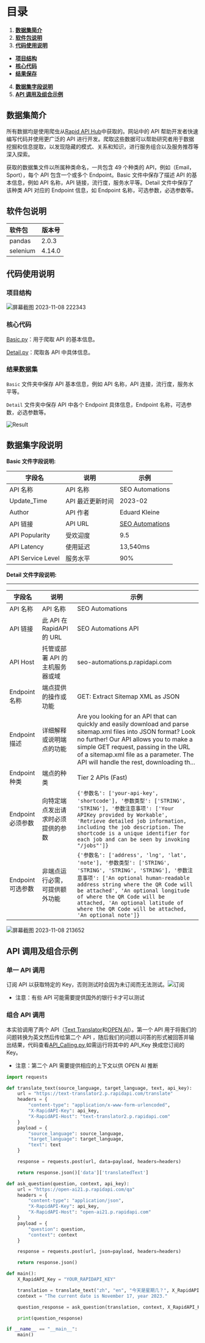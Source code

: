# 目录

1. **[数据集简介](#数据集简介)**
2. **[软件包说明](#软件包说明)**
3. **[代码使用说明](#代码使用说明)**

- **[项目结构](#项目结构)**
- **[核心代码](#核心代码)**
- **[结果保存](#结果保存)**

4. **[数据集字段说明](#数据集字段说明)**
5. **[API 调用及组合示例](5-API调用及组合示例)**

## 数据集简介

所有数据均是使用爬虫从[Rapid API Hub](https://rapidapi.com/hub)中获取的。网站中的 API 帮助开发者快速编写代码并使用更广泛的 API 进行开发。爬取这些数据可以帮助研究者用于数据挖掘和信息提取，以发现隐藏的模式、关系和知识，进行服务组合以及服务推荐等深入探索。

获取的数据集文件以所属种类命名，一共包含 49 个种类的 API，例如（Email，Sport），每个 API 包含一个或多个 Endpoint。Basic 文件中保存了描述 API 的基本信息，例如 API 名称，API 链接，流行度，服务水平等。Detail 文件中保存了该种类 API 对应的 Endpoint 信息，如 Endpoint 名称，可选参数，必选参数等。

## 软件包说明

| 软件包   | 版本号 |
| :------- | ------ |
| pandas   | 2.0.3  |
| selenium | 4.14.0 |

## 代码使用说明

### 项目结构

![屏幕截图 2023-11-08 222343](./RESTful-API-Crawler/Static/project.png)

### 核心代码

[Basic.py](./RESTful-API-Crawler/Scripts/Basic_API_Info.py)：用于爬取 API 的基本信息。

[Detail.py](RESTful-API-Crawler/Scripts/Detail.py)：爬取各 API 中具体信息。

### 结果数据集

`Basic` 文件夹中保存 API 基本信息，例如 API 名称，API 连接，流行度，服务水平等。

`Detail` 文件夹中保存 API 中各个 Endpoint 具体信息，Endpoint 名称，可选参数，必选参数等。

![Result](./RESTful-API-Crawler/Static/result.png)

## 数据集字段说明

**Basic 文件字段说明:**

| 字段名            | 说明             | 示例                                                                     |
| ----------------- | ---------------- | ------------------------------------------------------------------------ |
| API 名称          | API 名称         | SEO Automations                                                          |
| Update_Time       | API 最近更新时间 | 2023-02                                                                  |
| Author            | API 作者         | Eduard Kleine                                                            |
| API 链接          | API URL          | [SEO Automations](https://rapidapi.com/BigFoxMedia/api/seo-automations/) |
| API Popularity    | 受欢迎度         | 9.5                                                                      |
| API Latency       | 使用延迟         | 13,540ms                                                                 |
| API Service Level | 服务水平         | 90%                                                                      |

**Detail 文件字段说明:**

---

| 字段名            | 说明                               | 示例                                                                                                                                                                                                                                                                                                                                                   |
| ----------------- | ---------------------------------- | ------------------------------------------------------------------------------------------------------------------------------------------------------------------------------------------------------------------------------------------------------------------------------------------------------------------------------------------------------ |
| API 名称          | API 名称                           | SEO Automations                                                                                                                                                                                                                                                                                                                                        |
| API 链接          | 此 API 在 RapidAPI 的 URL          | SEO Automations API                                                                                                                                                                                                                                                                                                                                    |
| API Host          | 托管或部署 API 的主机服务器或域    | seo-automations.p.rapidapi.com                                                                                                                                                                                                                                                                                                                         |
| Endpoint 名称     | 端点提供的操作或功能               | GET: Extract Sitemap XML as JSON                                                                                                                                                                                                                                                                                                                       |
| Endpoint 描述     | 详细解释或说明端点的功能           | Are you looking for an API that can quickly and easily download and parse sitemap.xml files into JSON format? Look no further! Our API allows you to make a simple GET request, passing in the URL of a sitemap.xml file as a parameter. The API will handle the rest, downloading th...                                                               |
| Endpoint 种类     | 端点的种类                         | Tier 2 APIs (Fast)                                                                                                                                                                                                                                                                                                                                     |
| Endpoint 必须参数 | 向特定端点发出请求时必须提供的参数 | `{'参数名': ['your-api-key', 'shortcode'], '参数类型': ['STRING', 'STRING'], '参数注意事项': ['Your APIKey provided by Workable', 'Retrieve detailed job information, including the job description. The shortcode is a unique identifier for each job and can be seen by invoking "/jobs"']} `                                                        |
| Endpoint 可选参数 | 非端点运行必需，可提供额外功能     | `{'参数名': ['address', 'lng', 'lat', 'note'], '参数类型': ['STRING', 'STRING', 'STRING', 'STRING'], '参数注意事项': ['An optional human-readable address string where the QR Code will be attached', 'An optional longitude of where the QR Code will be attached, 'An optional latitude of where the QR Code will be attached, 'An optional note']}` |

![屏幕截图 2023-11-08 213652](./RESTful-API-Crawler/Static/index.png)

## API 调用及组合示例

### 单一 API 调用

订阅 API 以获取特定的 Key，否则测试时会因为未订阅而无法测试。![订阅](./RESTful-API-Crawler/Static/subscribe.png)

- 注意：有些 API 可能需要提供国外的银行卡才可以测试

### 组合 API 调用

本实验调用了两个 API（[Text Translator](https://rapidapi.com/dickyagustin/api/text-translator2)和[OPEN AI](https://rapidapi.com/rphrp1985/api/open-ai21)）。第一个 API 用于将我们的问题转换为英文然后传给第二个 API ，随后我们的问题以问答的形式被回答并输出结果，代码查看[API_Calling.py](RESTful-API-Crawler/Scripts/API_Calling.py),如需运行将其中的 API_Key 换成您订阅的 Key。

- 注意：第二个 API 需要提供相应的上下文以供 OPEN AI 推断

```python
import requests

def translate_text(source_language, target_language, text, api_key):
    url = "https://text-translator2.p.rapidapi.com/translate"
    headers = {
        "content-type": "application/x-www-form-urlencoded",
        "X-RapidAPI-Key": api_key,
        "X-RapidAPI-Host": "text-translator2.p.rapidapi.com"
    }
    payload = {
        "source_language": source_language,
        "target_language": target_language,
        "text": text
    }

    response = requests.post(url, data=payload, headers=headers)

    return response.json()['data']['translatedText']

def ask_question(question, context, api_key):
    url = "https://open-ai21.p.rapidapi.com/qa"
    headers = {
        "content-type": "application/json",
        "X-RapidAPI-Key": api_key,
        "X-RapidAPI-Host": "open-ai21.p.rapidapi.com"
    }
    payload = {
        "question": question,
        "context": context
    }

    response = requests.post(url, json=payload, headers=headers)

    return response.json()

def main():
    X_RapidAPI_Key = "YOUR_RAPIDAPI_KEY"

    translation = translate_text("zh", "en", "今天是星期几？", X_RapidAPI_Key)
    context = "The current date is November 17, year 2023."

    question_response = ask_question(translation, context, X_RapidAPI_Key)

    print(question_response)

if __name__ == "__main__":
    main()

```
